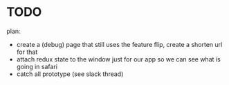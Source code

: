 # TODO

plan:

- create a (debug) page that still uses the feature flip, create a shorten url for that
- attach redux state to the window just for our app so we can see what is going in safari
- catch all prototype (see slack thread)
  